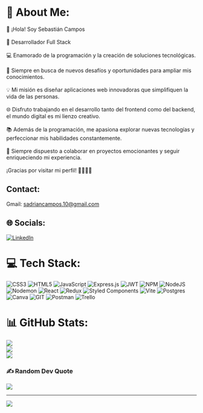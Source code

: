 # 💫 About Me:
👋 ¡Hola! Soy Sebastián Campos<br><br>🚀 Desarrollador Full Stack<br><br>💻 Enamorado de la programación y la creación de soluciones tecnológicas.<br><br>🌟 Siempre en busca de nuevos desafíos y oportunidades para ampliar mis conocimientos.<br><br>💡 Mi misión es diseñar aplicaciones web innovadoras que simplifiquen la vida de las personas.<br><br>🌐 Disfruto trabajando en el desarrollo tanto del frontend como del backend, el mundo digital es mi lienzo creativo.<br><br>📚 Además de la programación, me apasiona explorar nuevas tecnologías y perfeccionar mis habilidades constantemente.<br><br>🎯 Siempre dispuesto a colaborar en proyectos emocionantes y seguir enriqueciendo mi experiencia.<br><br>¡Gracias por visitar mi perfil! 👨‍💻🚀✨

## Contact:
Gmail: sadriancampos.10@gmail.com


## 🌐 Socials:
[![LinkedIn](https://img.shields.io/badge/LinkedIn-%230077B5.svg?logo=linkedin&logoColor=white)](https://linkedin.com/in/https://www.linkedin.com/in/sebasti%C3%A1n-campos/) 

# 💻 Tech Stack:
![CSS3](https://img.shields.io/badge/css3-%231572B6.svg?style=for-the-badge&logo=css3&logoColor=white) ![HTML5](https://img.shields.io/badge/html5-%23E34F26.svg?style=for-the-badge&logo=html5&logoColor=white) ![JavaScript](https://img.shields.io/badge/javascript-%23323330.svg?style=for-the-badge&logo=javascript&logoColor=%23F7DF1E) ![Express.js](https://img.shields.io/badge/express.js-%23404d59.svg?style=for-the-badge&logo=express&logoColor=%2361DAFB) ![JWT](https://img.shields.io/badge/JWT-black?style=for-the-badge&logo=JSON%20web%20tokens) ![NPM](https://img.shields.io/badge/NPM-%23CB3837.svg?style=for-the-badge&logo=npm&logoColor=white) ![NodeJS](https://img.shields.io/badge/node.js-6DA55F?style=for-the-badge&logo=node.js&logoColor=white) ![Nodemon](https://img.shields.io/badge/NODEMON-%23323330.svg?style=for-the-badge&logo=nodemon&logoColor=%BBDEAD) ![React](https://img.shields.io/badge/react-%2320232a.svg?style=for-the-badge&logo=react&logoColor=%2361DAFB) ![Redux](https://img.shields.io/badge/redux-%23593d88.svg?style=for-the-badge&logo=redux&logoColor=white) ![Styled Components](https://img.shields.io/badge/styled--components-DB7093?style=for-the-badge&logo=styled-components&logoColor=white) ![Vite](https://img.shields.io/badge/vite-%23646CFF.svg?style=for-the-badge&logo=vite&logoColor=white) ![Postgres](https://img.shields.io/badge/postgres-%23316192.svg?style=for-the-badge&logo=postgresql&logoColor=white) ![Canva](https://img.shields.io/badge/Canva-%2300C4CC.svg?style=for-the-badge&logo=Canva&logoColor=white) ![GIT](https://img.shields.io/badge/Git-fc6d26?style=for-the-badge&logo=git&logoColor=white) ![Postman](https://img.shields.io/badge/Postman-FF6C37?style=for-the-badge&logo=postman&logoColor=white) ![Trello](https://img.shields.io/badge/Trello-%23026AA7.svg?style=for-the-badge&logo=Trello&logoColor=white)
# 📊 GitHub Stats:
![](https://github-readme-stats.vercel.app/api?username=PoisonK12&theme=highcontrast&hide_border=false&include_all_commits=false&count_private=false)<br/>
![](https://github-readme-streak-stats.herokuapp.com/?user=PoisonK12&theme=highcontrast&hide_border=false)<br/>
![](https://github-readme-stats.vercel.app/api/top-langs/?username=PoisonK12&theme=highcontrast&hide_border=false&include_all_commits=false&count_private=false&layout=compact)

### ✍️ Random Dev Quote
![](https://quotes-github-readme.vercel.app/api?type=horizontal&theme=radical)

---
[![](https://visitcount.itsvg.in/api?id=PoisonK12&icon=9&color=6)](https://visitcount.itsvg.in)

<!-- Proudly created with GPRM ( https://gprm.itsvg.in ) -->
